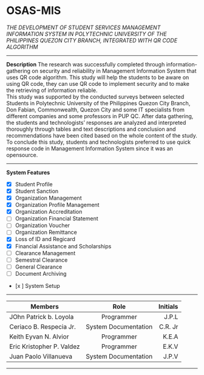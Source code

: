 # OSAS-MIS

*THE DEVELOPMENT OF STUDENT SERVICES MANAGEMENT INFORMATION SYSTEM IN POLYTECHNIC UNIVERSITY
OF THE PHILIPPINES QUEZON CITY BRANCH,
INTEGRATED WITH QR CODE ALGORITHM* 
***
__Description__
The research was successfully completed through information-gathering on security and reliability in Management Information System that uses QR code algorithm. This study will help the students to be aware on using QR code, they can use QR code to implement security and to make the retrieving of information reliable.  
This study was supported by the conducted surveys between selected Students in Polytechnic University of the Philippines Quezon City Branch, Don Fabian, Commonwealth, Quezon City and some IT specialists from different companies and some professors in PUP QC. After data gathering, the students and technologists’ responses are analyzed and interpreted thoroughly through tables and text descriptions and conclusion and recommendations have been cited based on the whole content of the study. 
To conclude this study, students and technologists preferred to use quick response code in Management Information System since it was an opensource.
***

__System Features__
- [x] Student Profile 
- [x] Student Sanction
- [x] Organization Management
- [x] Organization Profile Management
- [x] Organization Accreditation
- [ ] Organization Financial Statement
- [ ] Organization Voucher
- [ ] Organization Remittance
- [x] Loss of ID and Regicard
- [x] Financial Assistance and Scholarships
- [ ] Clearance Management
- [ ] Semestral Clearance
- [ ] General Clearance
- [ ] Document Archiving 

- [x ] System Setup

***

| Members        | Role           | Initials  |
| ------------- |:-------------:| -----:|
| JOhn Patrick b. Loyola  | Programmer| J.P.L |
| Ceriaco B. Respecia Jr. | System Documentation |   C.R. Jr |
| Keith Eyvan N. Alvior | Programmer     |    K.E.A |
| Eric Kristopher P. Valdez | Programmer     |    E.K.V |
| Juan Paolo Villanueva | System Documentation    |    J.P.V |

***
